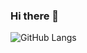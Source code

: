 ### Hi there 👋

![GitHub Langs](https://github-readme-stats.vercel.app/api/top-langs/?username=lzzgabriel&layout=compact&theme=blueberry)
<!--
These will show my stats, I'll try to improve them til there
![GitHub Stats](https://github-readme-stats.vercel.app/api?username=lzzgabriel&show_icons=true&theme=blueberry)

[![GitHub Streak](https://github-readme-streak-stats.herokuapp.com?user=lzzgabriel&theme=blueberry&date_format=M%20j%5B%2C%20Y%5D)](https://git.io/streak-stats)

**lzzgabriel/lzzgabriel** is a ✨ _special_ ✨ repository because its `README.md` (this file) appears on your GitHub profile.

Here are some ideas to get you started:

- 🔭 I’m currently working on ...
- 🌱 I’m currently learning ...
- 👯 I’m looking to collaborate on ...
- 🤔 I’m looking for help with ...
- 💬 Ask me about ...
- 📫 How to reach me: ...
- 😄 Pronouns: ...
- ⚡ Fun fact: ...
-->
